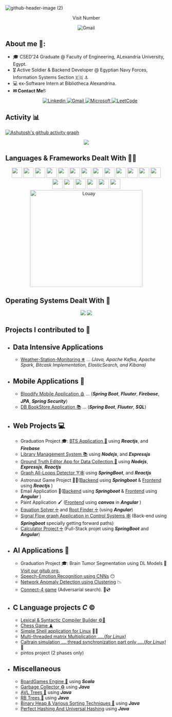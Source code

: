 ![github-header-image (2)](https://github.com/LouayMagdy/LouayMagdy/assets/95547833/b21076b0-6339-4c8f-a4de-477807538ab4) </br>
<p align="center"> Visit Number </p>
<p align="center"> 
 <img alt="Gmail" src="https://profile-counter.glitch.me/{LouayMagdy}/count.svg"/>
</p>
 
## About me 👋:
- 🎓 CSED'24 Graduate @ Faculty of Engineering, ALexandria University, Egypt.
- 🎖️ Active Soldier & Backend Developer @ Egyptian Navy Forces, Information Systems Section 🇪🇬 ⚓
- 💻 ex-Software Intern at Bibliotheca Alexandrina.
- **✉ Contact Me!:** 
  <p align="center"> 
   <a href="https://www.linkedin.com/in/louay-magdy-b0a723201/">
     <img
       alt="Linkedin"
       src="https://img.shields.io/badge/linkedin-0077B5?logo=linkedin&logoColor=white&style=for-the-badge"
     />
   </a> 
   <a href= "https://mail.google.com/mail/u/0/?hl=ar#inbox?compose=CllgCJqVPGGkxgBtBMqZlJLXFRSVlqTQmLXhvqtkRpFLWxQpqpRNjWDSZsVjbqSgKTZmJbVgjJV">
     <img
       alt="Gmail"
       src="https://img.shields.io/badge/gmail-FFFFFF?logo=gmail&logoColor=red&style=for-the-badge"
     />
   </a>
   <a href="https://mail.google.com/mail/u/0/#inbox?compose=VpCqJXKBhfNkWwZfrghGdmNDJCLGmfwbbGhzdfSxzgztHhMNVljnsPfcLdbGSRLkPtPbFQq">
     <img
       alt="Microsoft"
       src="https://img.shields.io/badge/microsoft-FFFFFF?logo=microsoft&logoColor=black&style=for-the-badge"
     />
   </a> 
   <a href="https://leetcode.com/LouayMagdy/">
    <img alt=" LeetCode " src="https://img.shields.io/badge/-LeetCode-FFA116?style=for-the-badge&logo=LeetCode&logoColor=black" />
   </a>
  </p>

## Activity 📊
[![Ashutosh's github activity graph](https://github-readme-activity-graph.vercel.app/graph?username=LouayMagdy&bg_color=0d0c0d&color=bab5b6&line=f5f6fa&point=a19b9b&area=true&hide_border=true)](https://github.com/ashutosh00710/github-readme-activity-graph)
<p align="center"><img src="https://github-readme-stats.vercel.app/api?username=LouayMagdy&show_icons=true&theme=transparent&show=reviews,discussions_started,discussions_answered,prs_merged,prs_merged_percentage"/></p>

## Languages & Frameworks Dealt With 👨‍💻
<p align="center">
<a><img width ='32px' src ='https://raw.githubusercontent.com/rahulbanerjee26/githubAboutMeGenerator/main/icons/java.svg'></a>
<a><img width ='32px' src ='https://raw.githubusercontent.com/rahulbanerjee26/githubAboutMeGenerator/main/icons/python.svg'></a>
<a> <img width ='32px' src ='https://raw.githubusercontent.com/rahulbanerjee26/githubAboutMeGenerator/main/icons/javascript.svg'></a>
<a> <img width ='32px' src ='https://raw.githubusercontent.com/rahulbanerjee26/githubAboutMeGenerator/main/icons/c.svg'> </a>
<a> <img width ='32px' src ='https://raw.githubusercontent.com/rahulbanerjee26/githubAboutMeGenerator/main/icons/cpp.svg'> </a>
<a><img width ='32px' src ='https://raw.githubusercontent.com/rahulbanerjee26/githubAboutMeGenerator/main/icons/scala.svg'></a>
<a><img width='32px' src='https://github.com/rahulbanerjee26/githubProfileReadmeGenerator/blob/main/icons/mysql.svg'></a>
<a><img width='32px' src='https://github.com/rahulbanerjee26/githubProfileReadmeGenerator/blob/main/icons/mariadb.svg'></a>
<a><img width='32px' src='https://github.com/rahulbanerjee26/githubProfileReadmeGenerator/blob/main/icons/docker.svg'></a>
<a><img width='32px' src='https://github.com/rahulbanerjee26/githubProfileReadmeGenerator/blob/main/icons/kubernetes.svg'></a>
<a><img width='32px' src='https://github.com/rahulbanerjee26/githubProfileReadmeGenerator/blob/main/icons/git.svg'></a>   
<a><img width ='32px' src ='https://raw.githubusercontent.com/rahulbanerjee26/githubAboutMeGenerator/main/icons/css.svg'></a>
<a><img width ='32px' src ='https://raw.githubusercontent.com/rahulbanerjee26/githubAboutMeGenerator/main/icons/html.svg'></a> </br>
<a><img width ='32px' src ='https://user-images.githubusercontent.com/25181517/183891303-41f257f8-6b3d-487c-aa56-c497b880d0fb.png'></a>
<a><img width='32px' src='https://github.com/rahulbanerjee26/githubProfileReadmeGenerator/blob/main/icons/kafka.svg'></a>
<a><img width ='32px' src ='https://raw.githubusercontent.com/rahulbanerjee26/githubAboutMeGenerator/main/icons/flutter.svg'></a>
<a><img width ='32px' src ='https://raw.githubusercontent.com/rahulbanerjee26/githubAboutMeGenerator/main/icons/nodejs.svg'></a>
<a><img width ='32px' src ='https://raw.githubusercontent.com/rahulbanerjee26/githubAboutMeGenerator/main/icons/express.svg'></a>
<a href= https://github.com/Aditya664?tab=repositories&q=&type=&language=reactjs&sort= > <img width ='32px' src ='https://raw.githubusercontent.com/rahulbanerjee26/githubAboutMeGenerator/main/icons/reactjs.svg'> </a> </br>

<img src="https://github-readme-stats.vercel.app/api/top-langs/?username=LouayMagdy&langs_count=12&show_icons=true&locale=en&layout=donut&theme=transparent" alt="Louay" height="302px" width="350px"/>


## Operating Systems Dealt With 🐧
<p align="center">
   <a href="#"><img src="https://img.shields.io/badge/Ubuntu-E95420?style=for-the-badge&logo=ubuntu&logoColor=white"></a>
   <a href="#"><img src="https://img.shields.io/badge/Windows-0078D6?style=for-the-badge&logo=windows&logoColor=white"></a>
</p>

## Projects I contributed to 💼
* Data Intensive Applications
  -------------
  - [Weather-Station-Monitoring ❄](https://github.com/LouayMagdy/Weather-Stations-Monitoring) ... _(Java, Apache Kafka, Apache Spark, Bitcask Implementation, ElasticSearch, and Kibana)_
    
* Mobile Applications 📱
  ---------
   - [Bloodify Mobile Application 🩸](https://github.com/LouayMagdy/Bloodify) ... (**_Spring Boot_**, **_Fluuter_**, **_Firebase_**, **_JPA_**, **_Spring Security_**)
   - [DB BookStore Application 📚](https://github.com/LouayMagdy/DB-Project) ... (**_Spring Boot_**, **_Fluuter_**, **_SQL_**)

* Web Projects 💻
   ----------
   - Graduation Project 🎓: [BTS Application 🧠](https://github.com/Brain-Tumor-Sub-regional-Segmentation/BTS-Applicaion) using _**Reactjs**_, and _**Firebase**_ 
   - [Library Management System 📚](https://github.com/LouayMagdy/library-managment-system) using _**Nodejs**_, and _**Expressjs**_
   - [Ground Truth Editor App for Data Collection 🎯](https://github.com/LouayMagdy/BA-ground-truth-editor) using _**Nodejs**_, _**Expressjs**_, _**Reactjs**_
   - [Graph All-Loops Detector ➰🕸](https://github.com/LouayMagdy/BA-loop-detection) using _**SpringBoot**_, and _**Reactjs**_
   - Astronaut Game Project 👨‍🚀([Backend](https://github.com/LouayMagdy/AstronautGameBackend) using _**Springboot**_ & [Frontend](https://github.com/LouayMagdy/Astronaut-Game-frontEnd) using _**Reactjs**_ )
   - Email Application 📧([Backend](https://github.com/LouayMagdy/EmailProject-Backend) using _**Springboot**_ & [Frontend](https://github.com/LouayMagdy/EmailProjectFront) using _**Angular**_ )
   - Paint Application 🖌 ([Frontend](https://github.com/LouayMagdy/PaintFrontEnd) using **_canvas_** in _**Angular**_ )
   - [Equation Solver ➗](https://github.com/LouayMagdy/EquationSolver) and [Root Finder ➗](https://github.com/LouayMagdy/RootFinder) (using  _**Angular**_) 
   - [Signal Flow graph Application in Control Systems 🕸](https://github.com/LouayMagdy/Signal-Flow-Graph) (Back-end using _**Springboot**_ specially getting forward paths)
   - [Calculator Project ➗](https://github.com/LouayMagdy/CalculatorProject) (Full-Stack projet using **_SpringBoot_** and **_Angular_**) 

* AI Applications 🤖
  ---------------
  - Graduation Project 🎓: Brain Tumor Segmentation using DL Models 🧠 [Visit our gitub org.](https://github.com/Brain-Tumor-Sub-regional-Segmentation?view_as=public)
  - [Speech-Emotion Recognition using CNNs](https://github.com/LouayMagdy/Speech-Emotion-Recognition) 😶
  - [Network Anomaly Detection using Clustering](https://github.com/Basel-byte/Network-Anomaly-Detection) 📉
  - [Connect-4 game](https://github.com/LouayMagdy/Connect-4) (Adversarial search). 📀💿

* C Language projects _**C**_ ©
   ----------------
   - [Lexical & Syntactic Compiler Builder ⚙️🧱](https://github.com/LouayMagdy/Compiler)
   - [Chess Game ♟](https://github.com/LouayMagdy/Chess-Project)
   - [Simple Shell application for Linux](https://github.com/LouayMagdy/Lab1OS...Simple-Shell) 👨‍💻
   - [Multi-threaded matrix Multiplication .....(_for Linux)_](https://github.com/LouayMagdy/Lab2-OS..ThreadedMatrixMultiplication) 
   - [Caltrain simulation .... thread synchronization part only .....(_for Linux)_](https://github.com/LouayMagdy/LAB-3-OS...Synchronisation-using-pthreads) 🚂
   - pintos project (2 phases only)
      
* Miscellaneous
  -------------------------
  - [BoardGames Engine 🎰](https://github.com/LouayMagdy/BOARD_GAMES__ENGINE) using **_Scala_**
  - [Garbage Collector ♻](https://github.com/LouayMagdy/Garbage-Collector) using **_Java_**
  - [AVL Trees 🌲](https://github.com/LouayMagdy/Lab1-DS...AVL-tree) using **_Java_**
  - [RB Trees 🌲](https://github.com/LouayMagdy/Lab2DS..RBTree) using **_Java_**
  - [Binary Heap & Various Sorting Techniques 🧱](https://github.com/LouayMagdy/Lab3...Bin.Heaps-SortingTechniques) using **_Java_**
  - [Perfect Hashing And Universal Hashing](https://github.com/LouayMagdy/Perfect-And-Universal-Hashing) using **_Java_**
